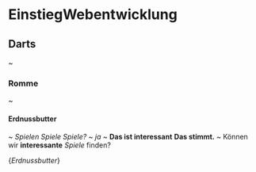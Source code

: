 # EinstiegWebentwicklung

## Darts
~
### Romme
~
#### Erdnussbutter
~
_Spielen Spiele Spiele?_
~
*ja*
~
__Das ist interessant__
**Das stimmt.**
~
Können wir __interessante__ _Spiele_ finden?


{*Erdnussbutter*}
